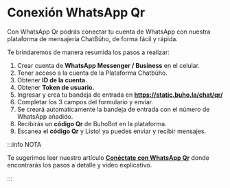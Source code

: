 # Conexión WhatsApp Qr

Con WhatsApp Qr podrás conectar tu cuenta de WhatsApp con nuestra plataforma de mensajería ChatBúho, de  forma fácil y rápida.

Te brindaremos de manera resumida los pasos a realizar:

1. Crear cuenta de **WhatsApp Messenger / Business** en el celular.
2. Tener acceso a la cuenta de la Plataforma Chatbúho.
3. Obtener **ID de la cuenta.**
4. Obtener **Token de usuario.**
5. Ingresar y crea tu bandeja de entrada en **https://static.buho.la/chat/qr/**
6. Completar los 3 campos del formulario y envíar.
7. Se creará automaticamente la bandeja de entrada con el número de WhatsApp añadido.
8. Recibirás un **código Qr** de BuhoBot en la plataforma.
9. Escanea el **código Qr** y Listo! ya puedes enviar y recibir mensajes.

:::info NOTA

Te sugerimos leer nuestro artículo  **[Conéctate con WhatsApp Qr](/docs/herramientas-adicionales/Qr-Whatsapp.md)** donde encontrarás los pasos a detalle y video explicativo.

:::




